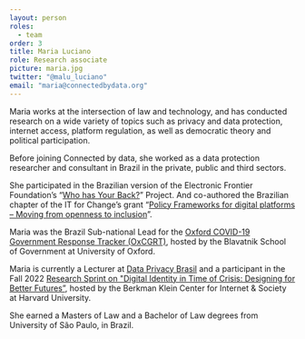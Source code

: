 ```yaml
---
layout: person
roles:
  - team
order: 3
title: Maria Luciano
role: Research associate
picture: maria.jpg
twitter: "@malu_luciano"
email: "maria@connectedbydata.org"
---
```

Maria works at the intersection of law and technology, and has conducted research on a wide variety of topics such as privacy and data protection, internet access, platform regulation, as well as democratic theory and political participation.

Before joining Connected by data, she worked as a data protection researcher and consultant in Brazil in the private, public and third sectors.

She participated in the Brazilian version of the Electronic Frontier Foundation’s “[Who has Your Back?](http://quemdefendeseusdados.org.br/en/rep-2018/)” Project. And co-authored the Brazilian chapter of the IT for Change’s grant “[Policy Frameworks for digital platforms – Moving from openness to inclusion](https://projects.itforchange.net/platformpolitics/wp-content/uploads/2020/04/Brazil-PDF.pdf)”. 

Maria was the Brazil Sub-national Lead for the [Oxford COVID-19 Government Response Tracker (OxCGRT)](https://www.bsg.ox.ac.uk/blog/tracking-covid-19-policies-across-brazil-trackers-largest-subnational-project), hosted by the Blavatnik School of Government at University of Oxford. 

Maria is currently a Lecturer at [Data Privacy Brasil](https://dataprivacy.com.br/quem-somos/) and a participant in the Fall 2022 [Research Sprint on "Digital Identity in Time of Crisis: Designing for Better Futures”](https://cyber.harvard.edu/story/2022-10/research-sprint-examines-challenges-navigating-digital-identity-amid-crises), hosted by the Berkman Klein Center for Internet & Society at Harvard University.

She earned a Masters of Law and a Bachelor of Law degrees from University of São Paulo, in Brazil.
